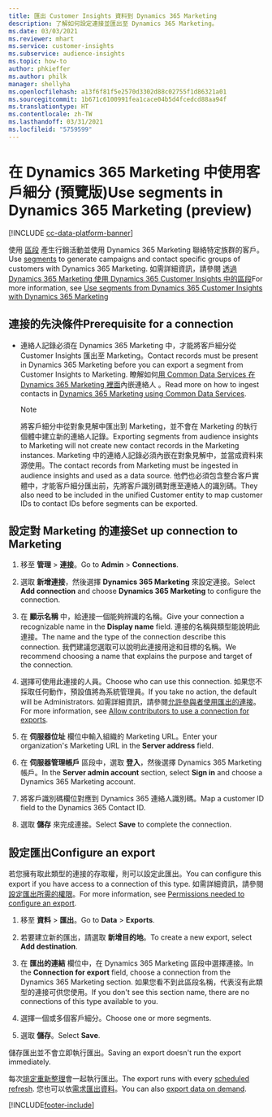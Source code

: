 ```yaml
---
title: 匯出 Customer Insights 資料到 Dynamics 365 Marketing
description: 了解如何設定連接並匯出至 Dynamics 365 Marketing。
ms.date: 03/03/2021
ms.reviewer: mhart
ms.service: customer-insights
ms.subservice: audience-insights
ms.topic: how-to
author: phkieffer
ms.author: philk
manager: shellyha
ms.openlocfilehash: a13f6f81f5e2570d3302d88c02755f1d86321a01
ms.sourcegitcommit: 1b671c6100991fea1cace04b5d4fcedcd88aa94f
ms.translationtype: HT
ms.contentlocale: zh-TW
ms.lasthandoff: 03/31/2021
ms.locfileid: "5759599"
---
```

# <a name="use-segments-in-dynamics-365-marketing-preview"></a><span data-ttu-id="72aeb-103">在 Dynamics 365 Marketing 中使用客戶細分 (預覽版)</span><span class="sxs-lookup"><span data-stu-id="72aeb-103">Use segments in Dynamics 365 Marketing (preview)</span></span>

[!INCLUDE [cc-data-platform-banner](../includes/cc-data-platform-banner.md)]

<span data-ttu-id="72aeb-104">使用 [區段](segments.md) 產生行銷活動並使用 Dynamics 365 Marketing 聯絡特定族群的客戶。</span><span class="sxs-lookup"><span data-stu-id="72aeb-104">Use [segments](segments.md) to generate campaigns and contact specific groups of customers with Dynamics 365 Marketing.</span></span> <span data-ttu-id="72aeb-105">如需詳細資訊，請參閱 [透過 Dynamics 365 Marketing 使用 Dynamics 365 Customer Insights 中的區段](/dynamics365/marketing/customer-insights-segments)</span><span class="sxs-lookup"><span data-stu-id="72aeb-105">For more information, see [Use segments from Dynamics 365 Customer Insights with Dynamics 365 Marketing](/dynamics365/marketing/customer-insights-segments)</span></span>

## <a name="prerequisite-for-a-connection"></a><span data-ttu-id="72aeb-106">連接的先決條件</span><span class="sxs-lookup"><span data-stu-id="72aeb-106">Prerequisite for a connection</span></span>

- <span data-ttu-id="72aeb-107">連絡人記錄必須在 Dynamics 365 Marketing 中，才能將客戶細分從 Customer Insights 匯出至 Marketing。</span><span class="sxs-lookup"><span data-stu-id="72aeb-107">Contact records must be present in Dynamics 365 Marketing before you can export a segment from Customer Insights to Marketing.</span></span> <span data-ttu-id="72aeb-108">瞭解如何[用 Common Data Services 在 Dynamics 365 Marketing 裡面](connect-power-query.md)內嵌連絡人 。</span><span class="sxs-lookup"><span data-stu-id="72aeb-108">Read more on how to ingest contacts in [Dynamics 365 Marketing using Common Data Services](connect-power-query.md).</span></span>

  > [!NOTE]
  > <span data-ttu-id="72aeb-109">將客戶細分中從對象見解中匯出到 Marketing，並不會在 Marketing 的執行個體中建立新的連絡人記錄。</span><span class="sxs-lookup"><span data-stu-id="72aeb-109">Exporting segments from audience insights to Marketing will not create new contact records in the Marketing instances.</span></span> <span data-ttu-id="72aeb-110">Marketing 中的連絡人記錄必須內嵌在對象見解中，並當成資料來源使用。</span><span class="sxs-lookup"><span data-stu-id="72aeb-110">The contact records from Marketing must be ingested in audience insights and used as a data source.</span></span> <span data-ttu-id="72aeb-111">他們也必須包含整合客戶實體中，才能客戶細分匯出前，先將客戶識別碼對應至連絡人的識別碼。</span><span class="sxs-lookup"><span data-stu-id="72aeb-111">They also need to be included in the unified Customer entity to map customer IDs to contact IDs before segments can be exported.</span></span>

## <a name="set-up-connection-to-marketing"></a><span data-ttu-id="72aeb-112">設定對 Marketing 的連接</span><span class="sxs-lookup"><span data-stu-id="72aeb-112">Set up connection to Marketing</span></span>

1. <span data-ttu-id="72aeb-113">移至 **管理** > **連接**。</span><span class="sxs-lookup"><span data-stu-id="72aeb-113">Go to **Admin** > **Connections**.</span></span>

1. <span data-ttu-id="72aeb-114">選取 **新增連接**，然後選擇 **Dynamics 365 Marketing** 來設定連接。</span><span class="sxs-lookup"><span data-stu-id="72aeb-114">Select **Add connection** and choose **Dynamics 365 Marketing** to configure the connection.</span></span>

1. <span data-ttu-id="72aeb-115">在 **顯示名稱** 中，給連接一個能夠辨識的名稱。</span><span class="sxs-lookup"><span data-stu-id="72aeb-115">Give your connection a recognizable name in the **Display name** field.</span></span> <span data-ttu-id="72aeb-116">連接的名稱與類型能說明此連接。</span><span class="sxs-lookup"><span data-stu-id="72aeb-116">The name and the type of the connection describe this connection.</span></span> <span data-ttu-id="72aeb-117">我們建議您選取可以說明此連接用途和目標的名稱。</span><span class="sxs-lookup"><span data-stu-id="72aeb-117">We recommend choosing a name that explains the purpose and target of the connection.</span></span>

1. <span data-ttu-id="72aeb-118">選擇可使用此連接的人員。</span><span class="sxs-lookup"><span data-stu-id="72aeb-118">Choose who can use this connection.</span></span> <span data-ttu-id="72aeb-119">如果您不採取任何動作，預設值將為系統管理員。</span><span class="sxs-lookup"><span data-stu-id="72aeb-119">If you take no action, the default will be Administrators.</span></span> <span data-ttu-id="72aeb-120">如需詳細資訊，請參閱[允許參與者使用匯出的連接](connections.md#allow-contributors-to-use-a-connection-for-exports)。</span><span class="sxs-lookup"><span data-stu-id="72aeb-120">For more information, see [Allow contributors to use a connection for exports](connections.md#allow-contributors-to-use-a-connection-for-exports).</span></span>

1. <span data-ttu-id="72aeb-121">在 **伺服器位址** 欄位中輸入組織的 Marketing URL。</span><span class="sxs-lookup"><span data-stu-id="72aeb-121">Enter your organization's Marketing URL in the **Server address** field.</span></span>

1. <span data-ttu-id="72aeb-122">在 **伺服器管理帳戶** 區段中，選取 **登入**，然後選擇 Dynamics 365 Marketing 帳戶。</span><span class="sxs-lookup"><span data-stu-id="72aeb-122">In the **Server admin account** section, select **Sign in** and choose a Dynamics 365 Marketing account.</span></span>

1. <span data-ttu-id="72aeb-123">將客戶識別碼欄位對應到 Dynamics 365 連絡人識別碼。</span><span class="sxs-lookup"><span data-stu-id="72aeb-123">Map a customer ID field to the Dynamics 365 Contact ID.</span></span>

1. <span data-ttu-id="72aeb-124">選取 **儲存** 來完成連接。</span><span class="sxs-lookup"><span data-stu-id="72aeb-124">Select **Save** to complete the connection.</span></span> 

## <a name="configure-an-export"></a><span data-ttu-id="72aeb-125">設定匯出</span><span class="sxs-lookup"><span data-stu-id="72aeb-125">Configure an export</span></span>

<span data-ttu-id="72aeb-126">若您擁有取此類型的連接的存取權，則可以設定此匯出。</span><span class="sxs-lookup"><span data-stu-id="72aeb-126">You can configure this export if you have access to a connection of this type.</span></span> <span data-ttu-id="72aeb-127">如需詳細資訊，請參閱[設定匯出所需的權限](export-destinations.md#set-up-a-new-export)。</span><span class="sxs-lookup"><span data-stu-id="72aeb-127">For more information, see [Permissions needed to configure an export](export-destinations.md#set-up-a-new-export).</span></span>

1. <span data-ttu-id="72aeb-128">移至 **資料** > **匯出**。</span><span class="sxs-lookup"><span data-stu-id="72aeb-128">Go to **Data** > **Exports**.</span></span>

1. <span data-ttu-id="72aeb-129">若要建立新的匯出，請選取 **新增目的地**。</span><span class="sxs-lookup"><span data-stu-id="72aeb-129">To create a new export, select **Add destination**.</span></span>

1. <span data-ttu-id="72aeb-130">在 **匯出的連結** 欄位中，在 Dynamics 365 Marketing 區段中選擇連接。</span><span class="sxs-lookup"><span data-stu-id="72aeb-130">In the **Connection for export** field, choose a connection from the Dynamics 365 Marketing section.</span></span> <span data-ttu-id="72aeb-131">如果您看不到此區段名稱，代表沒有此類型的連接可供您使用。</span><span class="sxs-lookup"><span data-stu-id="72aeb-131">If you don't see this section name, there are no connections of this type available to you.</span></span>

1. <span data-ttu-id="72aeb-132">選擇一個或多個客戶細分。</span><span class="sxs-lookup"><span data-stu-id="72aeb-132">Choose one or more segments.</span></span>

1. <span data-ttu-id="72aeb-133">選取 **儲存**。</span><span class="sxs-lookup"><span data-stu-id="72aeb-133">Select **Save**.</span></span>

<span data-ttu-id="72aeb-134">儲存匯出並不會立即執行匯出。</span><span class="sxs-lookup"><span data-stu-id="72aeb-134">Saving an export doesn't run the export immediately.</span></span>

<span data-ttu-id="72aeb-135">每次[排定重新整理](system.md#schedule-tab)會一起執行匯出。</span><span class="sxs-lookup"><span data-stu-id="72aeb-135">The export runs with every [scheduled refresh](system.md#schedule-tab).</span></span> <span data-ttu-id="72aeb-136">您也可以依[需求匯出資料](export-destinations.md#run-exports-on-demand)。</span><span class="sxs-lookup"><span data-stu-id="72aeb-136">You can also [export data on demand](export-destinations.md#run-exports-on-demand).</span></span> 

[!INCLUDE[footer-include](../includes/footer-banner.md)]

